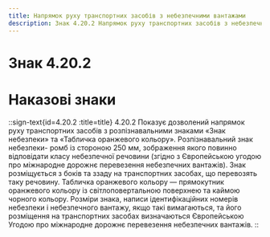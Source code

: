 ```yaml
---
title: Напрямок руху транспортних засобів з небезпечними вантажами
description: Знак 4.20.2 Напрямок руху транспортних засобів з небезпечними вантажами
---
```

# Знак 4.20.2
# Наказові знаки
::sign-text{id=4.20.2 :title=title}
4.20.2 Показує дозволений напрямок руху транспортних засобів з розпізнавальними знаками «Знак небезпеки» та «Табличка оранжевого кольору».
Розпізнавальний знак небезпеки- ромб із стороною 250 мм, зображення якого повинно відповідати класу небезпечної речовини (згідно з Європейською угодою про міжнародне дорожнє перевезення небезпечних вантажів). Знак розміщується з боків та ззаду на транспортних засобах, що перевозять таку речовину.
Табличка оранжевого кольору — прямокутник оранжевого кольору із світлоповертальною поверхнею та каймою чорного кольору. Розміри знака, написи ідентифікаційних номерів небезпеки і небезпечного вантажу, якщо такі вимагаються, та його розміщення на транспортних засобах визначаються Європейською Угодою про міжнародне дорожнє перевезення небезпечних вантажів.
::